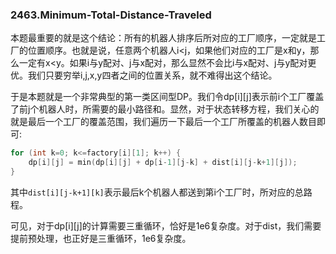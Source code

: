 ### 2463.Minimum-Total-Distance-Traveled

本题最重要的就是这个结论：所有的机器人排序后所对应的工厂顺序，一定就是工厂的位置顺序。也就是说，任意两个机器人i<j，如果他们对应的工厂是x和y，那么一定有x<y。如果i与y配对、j与x配对，那么显然不会比i与x配对、j与y配对更优。我们只要穷举i,j,x,y四者之间的位置关系，就不难得出这个结论。

于是本题就是一个非常典型的第一类区间型DP。我们令dp[i][j]表示前i个工厂覆盖了前j个机器人时，所需要的最小路径和。显然，对于状态转移方程，我们关心的就是最后一个工厂的覆盖范围，我们遍历一下最后一个工厂所覆盖的机器人数目即可:
```cpp
for (int k=0; k<=factory[i][1]; k++) {
    dp[i][j] = min(dp[i][j] + dp[i-1][j-k] + dist[i][j-k+1][j]);
}
```
其中`dist[i][j-k+1][k]`表示最后k个机器人都送到第i个工厂时，所对应的总路程。

可见，对于dp[i][j]的计算需要三重循环，恰好是1e6复杂度。对于dist，我们需要提前预处理，也正好是三重循环，1e6复杂度。
